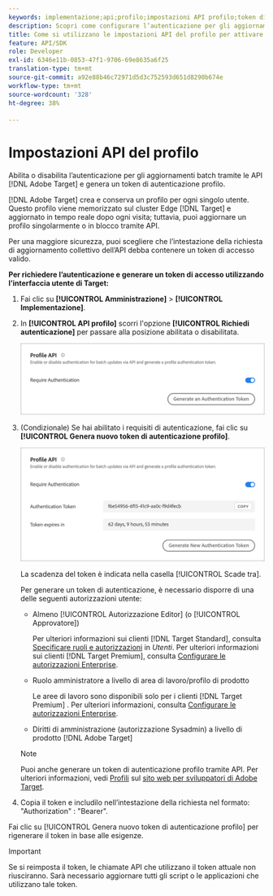 ```yaml
---
keywords: implementazione;api;profilo;impostazioni API profilo;token di autenticazione
description: Scopri come configurare l’autenticazione per gli aggiornamenti batch tramite API Adobe [!DNL Target] e generare un token di autenticazione del profilo.
title: Come si utilizzano le impostazioni API del profilo per attivare o disattivare gli aggiornamenti in batch?
feature: API/SDK
role: Developer
exl-id: 6346e11b-0853-47f1-9706-69e8635a6f25
translation-type: tm+mt
source-git-commit: a92e88b46c72971d5d3c752593d651d8290b674e
workflow-type: tm+mt
source-wordcount: '328'
ht-degree: 38%

---
```


# Impostazioni API del profilo

Abilita o disabilita l’autenticazione per gli aggiornamenti batch tramite le API [!DNL Adobe Target] e genera un token di autenticazione profilo.

[!DNL Adobe Target] crea e conserva un profilo per ogni singolo utente. Questo profilo viene memorizzato sul cluster Edge [!DNL Target] e aggiornato in tempo reale dopo ogni visita; tuttavia, puoi aggiornare un profilo singolarmente o in blocco tramite API.

Per una maggiore sicurezza, puoi scegliere che l’intestazione della richiesta di aggiornamento collettivo dell’API debba contenere un token di accesso valido.

**Per richiedere l’autenticazione e generare un token di accesso utilizzando l’interfaccia utente di Target:**

1. Fai clic su **[!UICONTROL Amministrazione]** > **[!UICONTROL Implementazione]**.
1. In **[!UICONTROL API profilo]** scorri l&#39;opzione **[!UICONTROL Richiedi autenticazione]** per passare alla posizione abilitata o disabilitata.

   ![](assets/profile_api_settings.png)

1. (Condizionale) Se hai abilitato i requisiti di autenticazione, fai clic su **[!UICONTROL Genera nuovo token di autenticazione profilo]**.

   ![](assets/profile_api_settings_2.png)

   La scadenza del token è indicata nella casella [!UICONTROL Scade tra].

   Per generare un token di autenticazione, è necessario disporre di una delle seguenti autorizzazioni utente:

   * Almeno [!UICONTROL Autorizzazione Editor] (o [!UICONTROL Approvatore])

      Per ulteriori informazioni sui clienti [!DNL Target Standard], consulta [Specificare ruoli e autorizzazioni](/help/administrating-target/c-user-management/c-user-management/user-management.md#roles-permissions) in *Utenti*. Per ulteriori informazioni sui clienti [!DNL Target Premium], consulta [Configurare le autorizzazioni Enterprise](/help/administrating-target/c-user-management/property-channel/properties-overview.md).

   * Ruolo amministratore a livello di area di lavoro/profilo di prodotto

      Le aree di lavoro sono disponibili solo per i clienti [!DNL Target Premium] . Per ulteriori informazioni, consulta [Configurare le autorizzazioni Enterprise](/help/administrating-target/c-user-management/property-channel/properties-overview.md).

   * Diritti di amministrazione (autorizzazione Sysadmin) a livello di prodotto [!DNL Adobe Target]
   >[!NOTE]
   >
   >Puoi anche generare un token di autenticazione profilo tramite API. Per ulteriori informazioni, vedi [Profili](https://developers.adobetarget.com/api/#profiles) sul [sito web per sviluppatori di Adobe Target](https://developers.adobetarget.com/).

1. Copia il token e includilo nell’intestazione della richiesta nel formato: &quot;Authorization&quot; : &quot;Bearer&quot;.

Fai clic su [!UICONTROL Genera nuovo token di autenticazione profilo] per rigenerare il token in base alle esigenze.

>[!IMPORTANT]
>
>Se si reimposta il token, le chiamate API che utilizzano il token attuale non riusciranno. Sarà necessario aggiornare tutti gli script o le applicazioni che utilizzano tale token.

